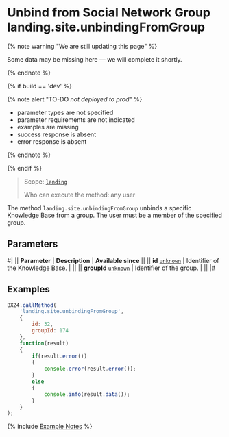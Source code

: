# Unbind from Social Network Group landing.site.unbindingFromGroup

{% note warning "We are still updating this page" %}

Some data may be missing here — we will complete it shortly.

{% endnote %}

{% if build == 'dev' %}

{% note alert "TO-DO _not deployed to prod_" %}

- parameter types are not specified
- parameter requirements are not indicated
- examples are missing
- success response is absent
- error response is absent

{% endnote %}

{% endif %}

> Scope: [`landing`](../../../scopes/permissions.md)
>
> Who can execute the method: any user

The method `landing.site.unbindingFromGroup` unbinds a specific Knowledge Base from a group. The user must be a member of the specified group.

## Parameters

#|
|| **Parameter** | **Description** | **Available since** ||
|| **id**
[`unknown`](../../../data-types.md) | Identifier of the Knowledge Base. | ||
|| **groupId**
[`unknown`](../../../data-types.md) | Identifier of the group. | ||
|#

## Examples

```js
BX24.callMethod(
    'landing.site.unbindingFromGroup',
    {
        id: 32,
        groupId: 174
    },
    function(result)
    {
        if(result.error())
        {
            console.error(result.error());
        }
        else
        {
            console.info(result.data());
        }
    }
);
```

{% include [Example Notes](../../../../_includes/examples.md) %}